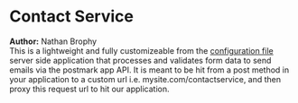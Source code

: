 # Contact Service
**Author:** Nathan Brophy<br> 
This is a lightweight and fully customizeable from the [configuration file](https://github.com/nathanbrophy/contact_service/blob/master/routes/serverConfig.json) server side application that processes and validates form data to send emails via the postmark app API.  It is meant to be hit from a post method in your application to a custom url i.e. mysite.com/contactservice, and then proxy this request url to hit our application.   
